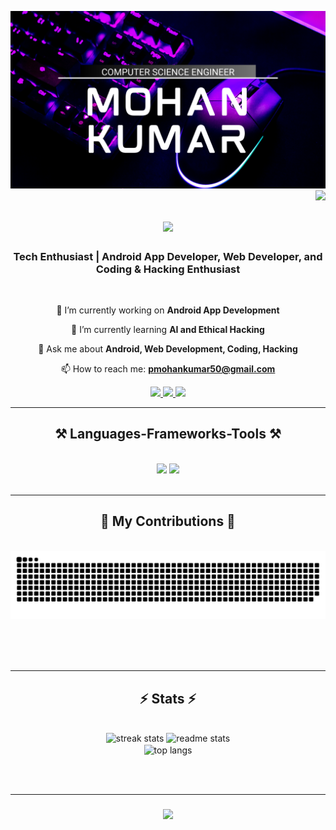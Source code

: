 ![logo](https://github.com/MOHAN1665/MOHAN1665/blob/main/MK_Banner.png)
<img align="right" src="https://visitor-badge.laobi.icu/badge?page_id=mohan1665.mohan1665" />

<h1 align="center">
    <img src="https://readme-typing-svg.herokuapp.com/?font=Righteous&size=35&center=true&vCenter=true&width=500&height=70&duration=4000&lines=Hi+👋,+I'm+Mohan+Kumar!;">
</h1>

<h3 align="center">Tech Enthusiast | Android App Developer, Web Developer, and Coding & Hacking Enthusiast</h3>

<br/>

<div align="center">
 
 🔭 I’m currently working on **Android App Development**

 🌱 I’m currently learning **AI and Ethical Hacking**

 💬 Ask me about **Android, Web Development, Coding, Hacking**

 📫 How to reach me: **pmohankumar50@gmail.com**

 </div>
 
<div align="center"> 
   <a href="mailto:pmohankumar50@gmail.com">
    <img src="https://img.shields.io/badge/Gmail-333333?style=for-the-badge&logo=gmail&logoColor=red" />
  </a>
  <a href="https://linkedin.com/in/p-mohan-kumar-9b7495248" target="_blank">
    <img src="https://img.shields.io/badge/LinkedIn-0077B5?style=for-the-badge&logo=linkedin&logoColor=white" target="_blank" />
  </a>
  <a href="https://www.youtube.com/channel/UCnc0Kv0byDbzh13JiDFeAXg" target="_blank">
    <img src="https://img.shields.io/badge/YouTube-FF0000?style=for-the-badge&logo=youtube&logoColor=white" target="_blank" />
  </a>
</div>

<hr/>

<h2 align="center">⚒️ Languages-Frameworks-Tools ⚒️</h2>
<br/>
<div align="center">
    <img src="https://skillicons.dev/icons?i=java,html,css,javascript,kotlin,python,vscode,github," />
    <img src="https://skillicons.dev/icons?i=androidstudio,arduino,c,cpp,django,firebase,flask,idea,js,linux,nodejs" /> <br>
    
</div>

<br/>
<hr/>

<div align="center">
  <h2>🐍 My Contributions 🐍</h2>
  <br>
  <img alt="snake eating my contributions" src="https://raw.githubusercontent.com/mohan1665/mohan1665/output/github-contribution-grid-snake.svg" />
  
  <br/><br/><br/>
</div>

<hr/>

<h2 align="center">⚡ Stats ⚡</h2>
<br>
<div align=center>
  <img width=390 src="https://streak-stats.demolab.com?user=mohan1665&theme=react&border_radius=5.3&date_format=j%20M%5B%20Y%5D&card_width=500" alt="streak stats"/>
  <img width=390 src="https://github-readme-stats.vercel.app/api?username=mohan1665&count_private=true&show_icons=true&theme=react&rank_icon=github&border_radius=10" alt="readme stats" />
  <br/>
  <img width=325 align="center" src="https://github-readme-stats.vercel.app/api/top-langs/?username=mohan1665&hide=HTML&langs_count=8&layout=compact&theme=react&border_radius=10&size_weight=0.5&count_weight=0.5" alt="top langs" />
</div>

<br/><br/>
<hr/>

<h3 align="center">
    <img src="https://readme-typing-svg.herokuapp.com/?font=Righteous&size=25&center=true&vCenter=true&width=500&height=70&duration=4000&lines=Thanks+for+visiting!+✌️;+Feel+free+to+connect+with+me+on+LinkedIn!">
</h3>

<br/>
